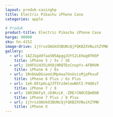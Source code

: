 ```yaml
---
layout: produk-casinghp
title: Electric Pikachu iPhone Case
categories: apple

# Produk
product-title: Electric Pikachu iPhone Case
harga: 90000
sku: hn-4152
image-drive: 1jYrxzOAUkO3BUNcQjFQKBZXVNuihZYMW
gallery:
  - url: 1AZJGg49faaSN5ApggJUYS2LEHag0TK6P
    title: iPhone 5 / 5s / SE
  - url: 1b9FUiH35LHXQjHRQTDzCnupYv-AFBHVW
    title: iPhone 6 / 6s
  - url: 1RnbUwDGieoUJMp4aa7GnUvisMjpPkvuF
    title: iPhone 6 Plus / 6s Plus
  - url: 1e6-DEtp6LqJ3T5YzdmlewNGtI-P4Q6sT
    title: iPhone 7 / 8
  - url: 1801NkFyX_cD4KcLK_-ZRErCN0CEQm0bB
    title: iPhone 7 Plus / 8 Plus
  - url: 1jYrxzOAUkO3BUNcQjFQKBZXVNuihZYMW
    title: iPhone X
---
```

